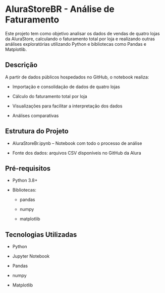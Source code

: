 # AluraStoreBR - Análise de Faturamento

Este projeto tem como objetivo analisar os dados de vendas de quatro lojas da AluraStore, calculando o faturamento total por loja e realizando outras análises exploratórias utilizando Python e bibliotecas como Pandas e Matplotlib.

## Descrição

A partir de dados públicos hospedados no GitHub, o notebook realiza:

- Importação e consolidação de dados de quatro lojas

- Cálculo do faturamento total por loja

- Visualizações para facilitar a interpretação dos dados

- Análises comparativas

## Estrutura do Projeto

- AluraStoreBr.ipynb – Notebook com todo o processo de análise

- Fonte dos dados: arquivos CSV disponíveis no GitHub da Alura

## Pré-requisitos

- Python 3.8+

- Bibliotecas:

    - pandas
 
    - numpy

    - matplotlib

## Tecnologias Utilizadas

- Python

- Jupyter Notebook

- Pandas

- numpy

- Matplotlib
